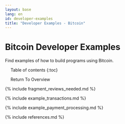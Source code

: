 ```yaml
---
layout: base
lang: en
id: developer-examples
title: "Developer Examples - Bitcoin"
---
```


# Bitcoin Developer Examples

<p class="summary">Find examples of how to build programs using Bitcoin.</p>

<div markdown="1" id="toc" class="toc"><div markdown="1">

* Table of contents
{:toc}

<ul><li><a href="/en/developer-documentation">Return To Overview</a></li></ul>

</div></div>
<div markdown="1" class="toccontent">

{% include fragment_reviews_needed.md %}

{% include example_transactions.md %}

{% include example_payment_processing.md %}

{% include references.md %}

</div>

<script>updateToc();</script>
<script>addAnchorLinks();</script>
